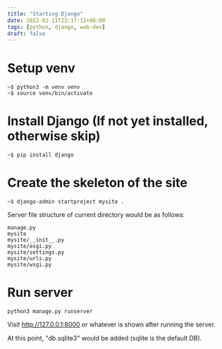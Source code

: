 ```yaml
---
title: "Starting Django"
date: 2022-02-11T23:17:11+08:00
tags: [python, django, web-dev]
draft: false
---
```


# Setup venv
```
~$ python3 -m venv venv
~$ source venv/bin/activate
```

# Install Django (If not yet installed, otherwise skip)
```
~$ pip install django
```

# Create the skeleton of the site
```
~$ django-admin startproject mysite .
```

Server file structure of current directory would be as follows:
```
manage.py
mysite
mysite/__init__.py
mysite/asgi.py
mysite/settings.py
mysite/urls.py
mysite/wsgi.py
```

# Run server
```
python3 manage.py runserver
```

Visit http://127.0.0.1:8000 or whatever is shown after running the server.

At this point, "db.sqlite3" would be added (sqlite is the default DB).
